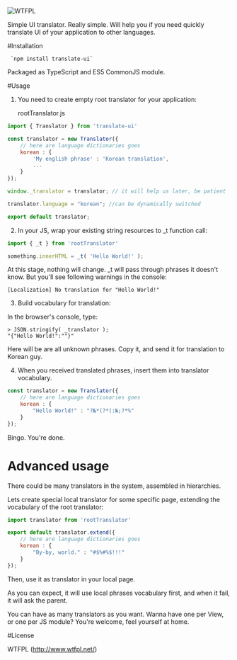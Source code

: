 ![WTFPL](http://www.wtfpl.net/wp-content/uploads/2012/12/wtfpl-badge-4.png)

Simple UI translator. Really simple. Will help you if you need quickly translate UI of your application to other languages.  

#Installation

     `npm install translate-ui`
      
Packaged as TypeScript and ES5 CommonJS module.
 
#Usage

1. You need to create empty root translator for your application:

    rootTranslator.js
    
```javascript
import { Translator } from 'translate-ui'

const translator = new Translator({
    // here are language dictionaries goes
    korean : {
        'My english phrase' : 'Korean translation',
        ...
    }
});

window._translator = translator; // it will help us later, be patient

translator.language = "korean"; //can be dynamically switched

export default translator;
```

2. In your JS, wrap your existing string resources to _t function call:

```javascript
import { _t } from 'rootTranslator'

something.innerHTML = _t( 'Hello World!' );

```

At this stage, nothing will change. _t will pass through phrases it doesn't know.
But you'll see following warnings in the console: 

    [Localization] No translation for "Hello World!"

3. Build vocabulary for translation:

In the browser's console, type:

    > JSON.stringify( _translator );
    "{"Hello World!":""}"
    
Here will be are all unknown phrases. Copy it, and send it for translation to Korean guy. 

4. When you received translated phrases, insert them into translator vocabulary.

```javascript
const translator = new Translator({
    // here are language dictionaries goes
    korean : {
        "Hello World!" : "?№*(?*(:№;?*%"
    }
});
```

Bingo. You're done.

# Advanced usage

There could be many translators in the system, assembled in hierarchies.

Lets create special local translator for some specific page, extending the vocabulary of the root translator:

```javascript
import translator from 'rootTranslator'

export default translator.extend({
    // here are language dictionaries goes
    korean : {
        "By-by, world." : "#$%#%$!!!"
    }
});
```

Then, use it as translator in your local page.

As you can expect, it will use local phrases vocabulary first, and when it fail, it will ask the parent.

You can have as many translators as you want. Wanna have one per View, or one per JS module? You're welcome, feel yourself at home.

#License

WTFPL (http://www.wtfpl.net/)